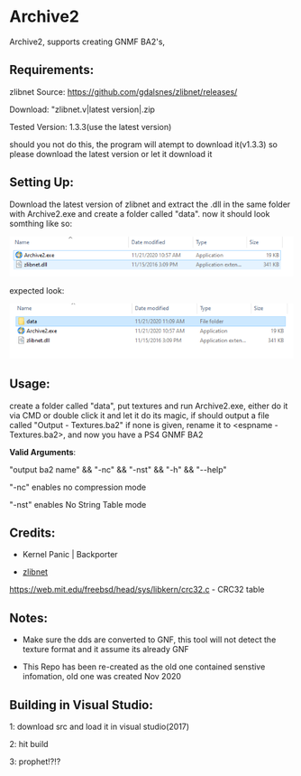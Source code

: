 # Archive2
Archive2, supports creating GNMF BA2's,

**Requirements:**
---------------------------------------------------------------------
zlibnet
Source: https://github.com/gdalsnes/zlibnet/releases/

Download: "zlibnet.v|latest version|.zip

Tested Version: 1.3.3(use the latest version)

should you not do this, the program will atempt to download it(v1.3.3) so please download the latest version or let it download it

**Setting Up:**
---------------------------------------------------------------------
Download the latest version of zlibnet and extract the .dll in the same folder with Archive2.exe and create a folder called "data". now it should look somthing like so:

![screenshot](Screenshot_3.png)

expected look:

![screenshot](Screenshot_2.png)

**Usage:**
---------------------------------------------------------------------
create a folder called "data", put textures and run Archive2.exe, either do it via CMD or double click it and let it do its magic, if should output a file called "Output - Textures.ba2" if none is given, rename it to <espname - Textures.ba2>, and now you have a PS4 GNMF BA2

**Valid Arguments**:

"output ba2 name" && "-nc" && "-nst" && "-h" && "--help"

"-nc" enables no compression mode

"-nst" enables No String Table mode

**Credits:**
---------------------------------------------------------------------
- Kernel Panic | Backporter

- [zlibnet](https://www.zlib.net/)

https://web.mit.edu/freebsd/head/sys/libkern/crc32.c - CRC32 table

**Notes:**
---------------------------------------------------------------------
* Make sure the dds are converted to GNF, this tool will not detect the texture format and it assume its already GNF

* This Repo has been re-created as the old one contained senstive infomation, old one was created Nov 2020

**Building in Visual Studio:**
---------------------------------------------------------------------

1: download src and load it in visual studio(2017)

2: hit build

3: prophet!?!?

